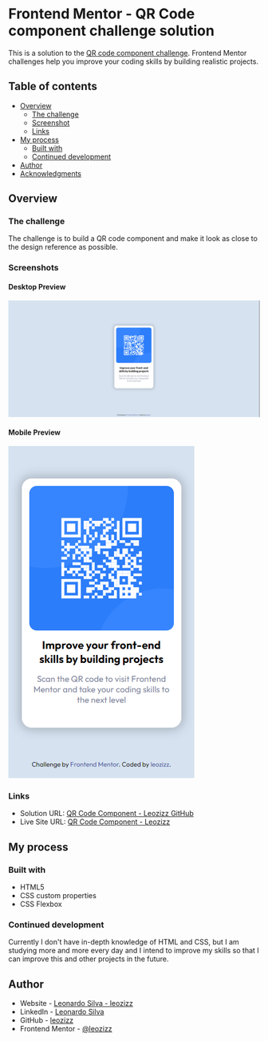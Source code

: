 # Frontend Mentor - QR Code component challenge solution

This is a solution to the [QR code component challenge](https://www.frontendmentor.io/challenges/qr-code-component-iux_sIO_H). Frontend Mentor challenges help you improve your coding skills by building realistic projects. 

## Table of contents

- [Overview](#overview)
  - [The challenge](#the-challenge)
  - [Screenshot](#screenshot)
  - [Links](#links)
- [My process](#my-process)
  - [Built with](#built-with)
  - [Continued development](#continued-development)
- [Author](#author)
- [Acknowledgments](#acknowledgments)

## Overview

### The challenge

The challenge is to build a QR code component and make it look as close to the design reference as possible.

### Screenshots

#### Desktop Preview
![Desktop Preview](./assets/readme/desktop-preview.png)


#### Mobile Preview
![Mobile Preview](./assets/readme/mobile-preview.png)

### Links

- Solution URL: [QR Code Component - Leozizz GitHub]()
- Live Site URL: [QR Code Component - Leozizz ]()

## My process

### Built with

- HTML5
- CSS custom properties
- CSS Flexbox

### Continued development

Currently I don't have in-depth knowledge of HTML and CSS, but I am studying more and more every day and I intend to improve my skills so that I can improve this and other projects in the future.

## Author

- Website - [Leonardo Silva - leozizz](https://leozizz.github.io)
- LinkedIn - [Leonardo Silva](https://www.linkedin.com/in/leozizz/)
- GitHub - [leozizz](https://github.com/leozizz)
- Frontend Mentor - [@leozizz](https://www.frontendmentor.io/profile/leozizz)